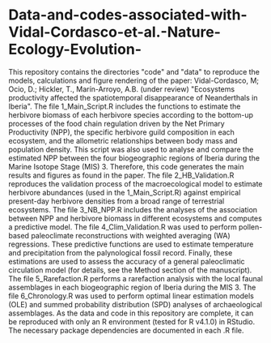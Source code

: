 # Data-and-codes-associated-with-Vidal-Cordasco-et-al.-Nature-Ecology-Evolution-
This repository contains the directories "code" and "data" to reproduce the models, calculations and figure rendering of the paper: Vidal-Cordasco, M; Ocio, D.; Hickler, T., Marín-Arroyo, A.B. (under review) "Ecosystems productivity affected the spatiotemporal disappearance of Neanderthals in Iberia". The file 1_Main_Script.R includes the functions to estimate the herbivore biomass of each herbivore species according to the bottom-up processes of the food chain regulation driven by the Net Primary Productivity (NPP), the specific herbivore guild composition in each ecosystem, and the allometric relationships between body mass and population density. This script was also used to analyse and compare the estimated NPP between the four biogeographic regions of Iberia during the Marine Isotope Stage (MIS) 3. Therefore, this code generates the main results and figures as found in the paper. The file 2_HB_Validation.R reproduces the validation process of the macroecological model to estimate herbivore abundances (used in the 1_Main_Script.R) against empirical present-day herbivore densities from a broad range of terrestrial ecosystems. The file 3_NB_NPP.R includes the analyses of the association between NPP and herbivore biomass in different ecosystems and computes a predictive model. The file 4_Clim_Validation.R was used to perform pollen-based paleoclimate reconstructions with weighted averaging (WA) regressions. These predictive functions are used to estimate temperature and precipitation from the palynological fossil record. Finally, these estimations are used to assess the accuracy of a general paleoclimatic circulation model (for details, see the Method section of the manuscript). The file 5_Rarefaction.R performs a rarefaction analysis with the local faunal assemblages in each biogeographic region of Iberia during the MIS 3. The file 6_Chronology.R was used to perform optimal linear estimation models (OLE) and summed probability distribution (SPD) analyses of archaeological assemblages. As the data and code in this repository are complete, it can be reproduced with only an R environment (tested for R v4.1.0) in RStudio. The necessary package dependencies are documented in each .R file.
